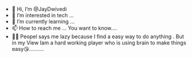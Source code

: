 - 👋 Hi, I’m @JayDwivedi
- 👀 I’m interested in tech ...
- 🌱 I’m currently learning ...
- 📫 How to reach me ... You want to know....
- 🤷‍♀️ Peopel says me lazy because I find a easy way to do anything .
      But in my View Iam a hard working player who is using brain to make things easy😘..........
      

<!---
Jay9Dwivedi/Jay9Dwivedi is a ✨ special ✨ repository because its `README.md` (this file) appears on your GitHub profile.
You can click the Preview link to take a look at your changes.
--->
